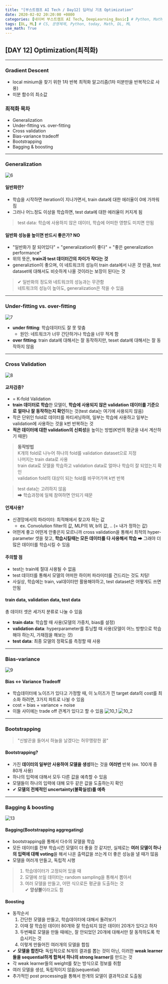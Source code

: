 ```yaml
---
title: "[부스트캠프 AI Tech / Day12] 딥러닝 기초 Optimization"
date: 2020-02-02 20:20:00 +0800
categories: [네이버 부스트캠프 AI Tech, DeepLearning_Basic] # Python, Math_AI, DeepLearning_Basic
tags: [DL, ML] # CS, 운영체제, Python, today, Math, DL, ML
use_math: True
---
```



## **[DAY 12] Optimization(최적화)**

---

### **Gradient Descent**

- local minium을 찾기 위한 1차 반복 최적화 알고리즘(1차 미분만을 반복적으로 사용)
- 미분 함수의 최소값

### **최적화 목차**

- Generalization
- Under-fitting vs. over-fitting
- Cross validation
- Bias-variance tradeoff
- Bootstrapping
- Bagging & boosting

---

### **Generalization**

![6](/assets/img/sources/2021-02-03-00-17-41.png)

#### 일반화란?

- 학습을 시작하면 iteration이 지나가면서, train data에 대한 에러율이 0에 가까워짐
- 그러나 어느정도 이상을 학습하면, test data에 대한 에러율이 커지게 됨

> test data: 학습에 사용하지 않은 데이터, 학습에 어떠한 영향도 미치면 안됨

#### 일반화 성능을 높이면 반드시 좋은가? NO

- "일반화가 잘 되어있다" = "generalization이 좋다" = "좋은 generalization performance"
- 위의 뜻은, **train과 test 데이터간의 차이가 작다는 것**
- generaliztion이 좋으며, 이 네트워크의 성능이 train data에서 나온 것 만큼, test dataset에 대해서도 비슷하게 나올 것이라는 보장이 된다는 것

> ✔ 일반화의 정도와 네트워크의 성능과는 무관함  
> 네트워크의 성능이 높아도, generalization은 작을 수 있음  

---

### **Under-fitting vs. over-fitting**

![7](/assets/img/sources/2021-02-03-00-34-28.png)

- **under fitting**: 학습데이터도 잘 못 맞춤
  - 원인: 네트워크가 너무 간단하거나 학습을 너무 적게 함
- **over fitting**: train data에 대해서는 잘 동작하지만, teset data에 대해서는 잘 동작하지 않음

---

### **Cross Validation**

![8](/assets/img/sources/2021-02-03-00-36-28.png)

#### 교차검증?

- = K-fold Validation
- **train 데이터로 학습**한 모델이, **학습에 사용되지 않은 validation 데이터를 기준으로 얼마나 잘 동작하는지 확인**하는 것(test data는 여기에 사용되지 않음)
- 작은 단위인 fold로 데이터를 파티셔닝하여, 일부는 학습에 사용하고 일부는 validation에 사용하는 것을 k번 반복하는 것
- **적은 데이터에 대한 validation의 신뢰성**을 높이는 방법(K번의 평균을 내서 계산하기 때문)

> **동작방법**  
> K개의 fold로 나누어 하나의 fold를 validation dataset으로 지정  
> 나머지는 train data로 사용  
> train data로 모델을 학습하고 validation data로 얼마나 학습이 잘 되었는지 확인  
> validation fold의 대상이 되는 fold를 바꾸어가며 k번 반복  

> test data는 고려하지 않음  
> ➡ 학습과정에 일체 참여하면 안되기 때문  

#### 언제사용?

- 신경망에서의 파라미터: 최적해에서 찾고자 하는 값
  - ex. Convolution filter의 값, MLP의 W, b의 값, .. (= 내가 정하는 값)
- 어떤게 좋고 어떤게 안좋은지 모르니까 cross validation을 통해서 최적의 hyper-parameter 셋을 찾고, **학습시킬때는 모든 데이터를 다 사용해서 학습** ➡ 그래야 더 많은 데이터를 학습시킬 수 있음

#### 주의할 점

- test는 train에 절대 사용될 수 없음
- test 데이터를 통해서 모델의 어떠한 하이퍼 파라미터를 건드리는 것도 치팅!
- 사실상, 학습에는 train, val데이터만 활용해야하고, test dataset은 어떻게도 쓰면안됨

#### train data, validation data, test data

총 데이터 셋은 세가지 분류로 나눌 수 있음

- **train data**: 학습할 때 사용(모델의 가중치, bias를 설정)
- **validation data**: hyperparameter를 튜닝할 때 사용(모델이 어느 방향으로 학습해야 하는지, 가채점을 해보는 것)
- **test data**: 최종 모델의 정확도를 측정할 때 사용

---

### **Bias-variance**

![9](/assets/img/sources/2021-02-03-00-55-54.png)

#### Bias ↔ Variance Tradeoff

- 학습데이터에 노이즈가 있다고 가정할 때, 이 노이즈가 낀 target data의 cost를 최소화 하려면, 3가지 파트로 나뉠 수 있음
- cost = bias + variance + noise
- 이들 사이에는 trade off 관계가 있다고 할 수 있음
![10_1](/assets/img/sources/2021-02-03-00-58-55.png)
![10_2](/assets/img/sources/2021-02-03-00-58-20.png)

---

### **Bootstrapping**

> "신발끈을 들어서 하늘을 날겠다는 허무맹랑한 꿈"

#### Bootstrapping?

- 가진 **데이터의 일부만 사용하여 모델을 생성**하는 것을 **여러번** 반복 (ex. 100개 중 80개 사용)
- 하나의 입력에 대해서 모두 다른 값을 예측할 수 있음
- 모델들이 하나의 입력에 대해 모두 같은 값을 도출하는지 확인
- ✔ **모델의 전체적인 uncertainty(불확실성)를 예측**

---

### **Bagging & boosting**

![13](/assets/img/sources/2021-02-03-01-06-27.png)

#### **Bagging**(Bootstrapping aggregating)

- bootstrapping을 통해서 다수의 모델을 학습
- 모든 데이터를 전부 학습시킨 모델이 더 좋을 것 같지만, 실제로는 **여러 모델이 하나의 입력에 대해 voting**을 해서 나온 출력값을 쓰는게 더 좋은 성능을 낼 때가 많음
- 모델을 여러개 만들고, 독립적 시행

> 1. 학습데이터가 고정되어 있을 때  
> 2. 모델에 쓰일 데이터는 random sampling을 통해서 뽑아서  
> 3. 여러 모델을 만들고, 어떤 식으로든 평균을 도출하는 것  
> ✔ **앙상블**이라고도 함  

#### **Boosting**

- 동작순서
  1. 간단한 모델을 만들고, 학습데이터에 대해서 돌려보기
  2. 이때 잘 학습된 데이터 80개와 잘 학습되지 않은 데이터 20개가 있다고 하자
  3. 두번째로 모델을 만들 때에는, 잘 안되었던 20개에 대해서만 잘 동작하도록 학습시키는 것
  4. 이렇게 만들어진 여러개의 모델을 합침
- ✔ **모델을 합친다**: 독립적으로 N개의 결과를 뽑는 것이 아닌, 이러한 **weak learner들을 sequential하게 합쳐서 하나의 strong learner**를 만드는 것
- 각 weak learner들의 weight를 찾는 방식으로 정보를 취함
- 여러 모델을 생성, 독립적이지 않음(sequential)
- 추가적인 post processing을 통해서 한개의 모델이 결과적으로 도출됨
